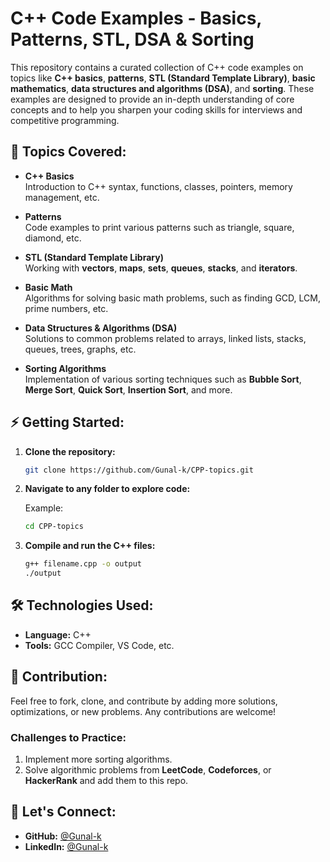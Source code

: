 # C++ Code Examples - Basics, Patterns, STL, DSA & Sorting

This repository contains a curated collection of C++ code examples on topics like **C++ basics**, **patterns**, **STL (Standard Template Library)**, **basic mathematics**, **data structures and algorithms (DSA)**, and **sorting**. These examples are designed to provide an in-depth understanding of core concepts and to help you sharpen your coding skills for interviews and competitive programming.

## 📂 Topics Covered:

- **C++ Basics**  
  Introduction to C++ syntax, functions, classes, pointers, memory management, etc.

- **Patterns**  
  Code examples to print various patterns such as triangle, square, diamond, etc.

- **STL (Standard Template Library)**  
  Working with **vectors**, **maps**, **sets**, **queues**, **stacks**, and **iterators**.

- **Basic Math**  
  Algorithms for solving basic math problems, such as finding GCD, LCM, prime numbers, etc.

- **Data Structures & Algorithms (DSA)**  
  Solutions to common problems related to arrays, linked lists, stacks, queues, trees, graphs, etc.

- **Sorting Algorithms**  
  Implementation of various sorting techniques such as **Bubble Sort**, **Merge Sort**, **Quick Sort**, **Insertion Sort**, and more.

## ⚡ Getting Started:

1. **Clone the repository:**

   ```bash
   git clone https://github.com/Gunal-k/CPP-topics.git
   ```

2. **Navigate to any folder to explore code:**

   Example:
   ```bash
   cd CPP-topics
   ```

3. **Compile and run the C++ files:**

   ```bash
   g++ filename.cpp -o output
   ./output
   ```

## 🛠️ Technologies Used:
- **Language:** C++
- **Tools:** GCC Compiler, VS Code, etc.

## 🤝 Contribution:
Feel free to fork, clone, and contribute by adding more solutions, optimizations, or new problems. Any contributions are welcome!

### **Challenges to Practice:**
1. Implement more sorting algorithms.
2. Solve algorithmic problems from **LeetCode**, **Codeforces**, or **HackerRank** and add them to this repo.

## 🔗 Let's Connect:
- **GitHub:** [@Gunal-k](https://github.com/Gunal-k)
- **LinkedIn:** [@Gunal-k](https://www.linkedin.com/in/gunal-k-9435b02a7/)
